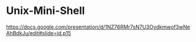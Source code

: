 # Unix-Mini-Shell

https://docs.google.com/presentation/d/1NZ76RMr7sN7U3Oydkmwof3wNeAhBdkJu/edit#slide=id.p15

